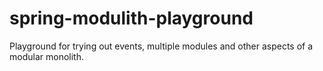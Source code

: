 # spring-modulith-playground
Playground for trying out events, multiple modules and other aspects of a modular monolith.
